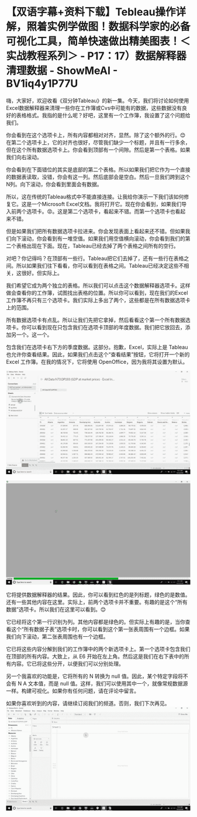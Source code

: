 # 【双语字幕+资料下载】Tebleau操作详解，照着实例学做图！数据科学家的必备可视化工具，简单快速做出精美图表！＜实战教程系列＞ - P17：17）数据解释器清理数据 - ShowMeAI - BV1iq4y1P77U

嗨，大家好，欢迎收看《双分钟Tableau》的新一集。今天，我们将讨论如何使用Excel数据解释器来清理一些你在工作簿或Cvs中可能有的数据，这些数据没有良好的表格格式。我指的是什么呢？好吧，这里有一个工作簿，我设置了这个问题给我们。

你会看到在这个选项卡上，所有内容都相对对齐，显然。除了这个额外的行。😊 在第二个选项卡上，它的对齐也很好，尽管我们缺少一个标题，并且有一行多余，但在这个所有数据选项卡上。你会看到顶部有一个间隙。然后是第一个表格。如果我们向右滚动。

你会看到在下面错位的其实是底部的第二个表格。所以如果我们把它作为一个直接的数据表读取，没错，你会有这一列。然后底部会是空白。然后一旦我们跨到这个N列。向下滚动，你会看到里面会有数据。

所以，这在传统的Tableau格式中不能直接连接。让我给你演示一下我们该如何修复它。这是一个Microsoft Excel文档。我将打开它。现在你会看到，如果我们导入前两个选项卡。😡。这是第二个选项卡，看起来不错。而第一个选项卡也看起来不错。

但是如果我们把所有数据选项卡拉进来。你会发现表面上看起来还不错。但如果我们向下滚动，你会看到有一堆空值。如果我们用空值横向滚动，你会看到我们的第二个表格出现在下面。现在，Tableau已经去掉了两个表格之间所有的空行。

对吧？你记得吗？在顶部有一些行。Tableau把它们去掉了，还有一些行在表格之间。所以如果我们往下看看，你可以看到在表格之间。Tableau已经决定这些不相关，这很好。但实际上。

我们希望它成为两个独立的表格。所以我们可以点击这个数据解释器选项卡。这样做会查看你的工作簿，试图找出表格的位置。所以你可以看到，现在我们的Excel工作簿不再只有三个选项卡。我们实际上多出了两个，这些都是在所有数据选项卡上的范围。

所有数据选项卡有点乱。所以让我们先把它拿掉，然后看看这个第一个所有数据选项卡。你可以看到现在只包含我们在选项卡顶部的年度数据。我们把它放回去，添加另一个。这一个。

包含我们在选项卡右下方的季度数据。这部分。抱歉，Excel，实际上是 Tableau 也允许你查看结果。因此，如果我们点击这个“查看结果”按钮，它将打开一个新的 Excel 工作簿。在我的情况下，它将使用 OpenOffice，因为我将其设置为默认。

![](img/b3e2d16d59dc830a10bc0bb82bb2563b_1.png)

![](img/b3e2d16d59dc830a10bc0bb82bb2563b_2.png)

它将提供数据解释器的结果。因此，你可以看到红色的是列标题，绿色的是数值。还有一些其他内容在这里。实际上，前两个选项卡并不重要。有趣的是这个“所有数据”选项卡。所以我们在这里可以看到。😊

它已经将这个第一行识别为列。其他内容都是绿色的。但实际上有趣的是，当你查看这个“所有数据子表”选项卡时，你可以看到这个第一张表周围有一个边框。如果我们向下滚动，第二张表周围也有一个边框。

它已将这些内容分解到我们的工作簿中的两个新选项卡上。第一个选项卡包含我们在顶部的所有内容。大致上，从 E6 开始在左上角。然后这是我们在右下表中的所有内容。它已将这些分开，以便我们可以分别处理。

另一个我喜欢的功能是，它将所有的 N 转换为 null 值。因此，某个特定字段将不会有 N A 文本值，而是 null 值。这样，我们可以使用其中一个，就像常规数据源一样。构建可视化。如果你有任何问题，请在评论中留言。

如果你喜欢听到的内容，请继续订阅我们的频道。否则，我们下次再见。![](img/b3e2d16d59dc830a10bc0bb82bb2563b_4.png)
